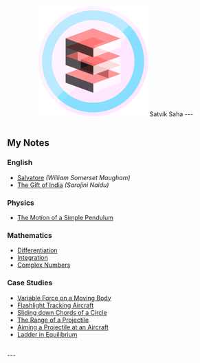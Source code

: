 <link href="https://file.myfontastic.com/kUVLXKmpzM24jFhpdaJJyT/icons.css" rel="stylesheet">
<link rel="stylesheet" href="styles.css">
<script src="quotes.js"></script>

<center>
	<img class="logo" src="images/cube.png" alt="Cube"/>
Satvik Saha
---
<div id="qtext"></div>
<div id="qauthor"></div>
</center>
<br>

<script type="text/javascript">
	showQuote();
</script>

## My Notes

### English
* [Salvatore](english/salvatore.html) *(William Somerset Maugham)*
* [The Gift of India](english/gift.html) *(Sarojini Naidu)*

### Physics
* [The Motion of a Simple Pendulum](physics/pendulum.html)

### Mathematics
* [Differentiation](math/differentiation.html)
* [Integration](math/integration.html)
* [Complex Numbers](math/complex.html)

### Case Studies
* [Variable Force on a Moving Body](studies/variableForce.pdf)
* [Flashlight Tracking Aircraft](studies/flashlight.pdf)
* [Sliding down Chords of a Circle](studies/sliding.pdf)
* [The Range of a Projectile](studies/projectile.pdf)
* [Aiming a Projectile at an Aircraft](studies/aircraftTarget.pdf)
* [Ladder in Equilibrium](studies/ladderSlip.pdf)

<br>
---
<center>
	<a id="social" href="mailto:sahasatvik@gmail.com"><i class="icon icon-gmail"></i></a>
	<a id="social" href="https://www.quora.com/profile/Satvik-Saha"><i class="icon icon-quora"></i></a>
	<a id="social" href="https://medium.com/@sahasatvik"><i class="icon icon-medium"></i></a>
	<a id="social" href="https://github.com/sahasatvik/"><i class="icon icon-github"></i></a>
	<a id="social" href="http://stackoverflow.com/users/5589030/satvik-saha"><i class="icon icon-stack-overflow"></i></a>
	<a id="social" href="https://en.lichess.org/@/sahasatvik"><i class="icon icon-lichess"></i></a>
	<a id="social" href="mailto:sahasatvik@outlook.com"><i class="icon icon-outlook"></i></a>
</center>